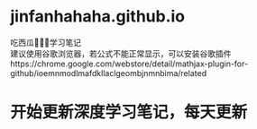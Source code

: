# jinfanhahaha.github.io
吃西瓜🍉🍉🍉学习笔记  
建议使用谷歌浏览器，若公式不能正常显示，可以安装谷歌插件https://chrome.google.com/webstore/detail/mathjax-plugin-for-github/ioemnmodlmafdkllaclgeombjnmnbima/related
# 开始更新深度学习笔记，每天更新

